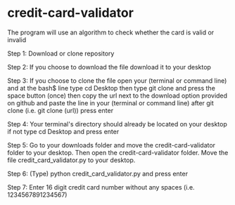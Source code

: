 # credit-card-validator
The program will use an algorithm to check whether the card is valid or invalid

Step 1: Download or clone repository


Step 2: If you choose to download the file download it to your desktop


Step 3: If you choose to clone the file open your (terminal or command line) and at the bash$ line type cd Desktop
then type git clone and press the space button (once) then copy the url next to the download option provided on github and paste the line in your (terminal or command line) after git clone (i.e. git clone (url))
press enter 


Step 4: Your terminal's directory should already be located on your desktop if not type cd Desktop and press enter


Step 5: Go to your downloads folder and move the credit-card-validator folder to your desktop. Then open the credit-card-validator folder. Move the file credit_card_validator.py to your desktop. 


Step 6: (Type) python credit_card_validator.py and press enter


Step 7: Enter 16 digit credit card number without any spaces (i.e. 1234567891234567)

        

